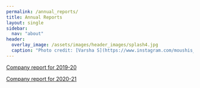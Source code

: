 ```yaml
---
permalink: /annual_reports/
title: Annual Reports
layout: single
sidebar:
  nav: "about"
header:
  overlay_image: /assets/images/header_images/splash4.jpg
  caption: "Photo credit: [Varsha S](https://www.instagram.com/moushis_magic/)"
---
```

[Company report for 2019-20](/assets/reports/ffem_Annual_Return_2019-2020.pdf)

[Company report for 2020-21](/assets/reports/ffem_Annual_Return_2020-2021.pdf)
